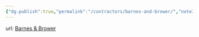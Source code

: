 ```yaml
---
{"dg-publish":true,"permalink":"/contractors/barnes-and-brower/","noteIcon":"","created":"2025-05-20T10:31:33.725-05:00"}
---
```


url: [Barnes & Brower](https://barnesandbrower.com/)